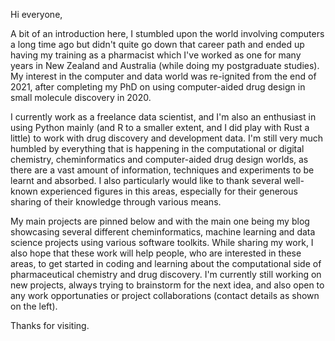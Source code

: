 Hi everyone,

A bit of an introduction here, I stumbled upon the world involving computers a long time ago but didn't quite go down that career path and ended up having my training as a pharmacist which I've worked as one for many years in New Zealand and Australia (while doing my postgraduate studies). My interest in the computer and data world was re-ignited from the end of 2021, after completing my PhD on using computer-aided drug design in small molecule discovery in 2020.

I currently work as a freelance data scientist, and I'm also an enthusiast in using Python mainly (and R to a smaller extent, and I did play with Rust a little) to work with drug discovery and development data. I'm still very much humbled by everything that is happening in the computational or digital chemistry, cheminformatics and computer-aided drug design worlds, as there are a vast amount of information, techniques and experiments to be learnt and absorbed. I also particularly would like to thank several well-known experienced figures in this areas, especially for their generous sharing of their knowledge through various means.

My main projects are pinned below and with the main one being my blog showcasing several different cheminformatics, machine learning and data science projects using various software toolkits. While sharing my work, I also hope that these work will help people, who are interested in these areas, to get started in coding and learning about the computational side of pharmaceutical chemistry and drug discovery. I'm currently still working on new projects, always trying to brainstorm for the next idea, and also open to any work opportunaties or project collaborations (contact details as shown on the left). 

Thanks for visiting.